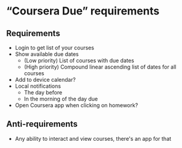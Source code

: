# “Coursera Due” requirements

## Requirements

  * Login to get list of your courses
  * Show available due dates
    * (Low priority) List of courses with due dates
    * (High priority) Compound linear ascending list of dates for all courses
  * Add to device calendar?
  * Local notifications
    * The day before
    * In the morning of the day due
  * Open Coursera app when clicking on homework?

## Anti-requirements
  * Any ability to interact and view courses, there's an app for that
